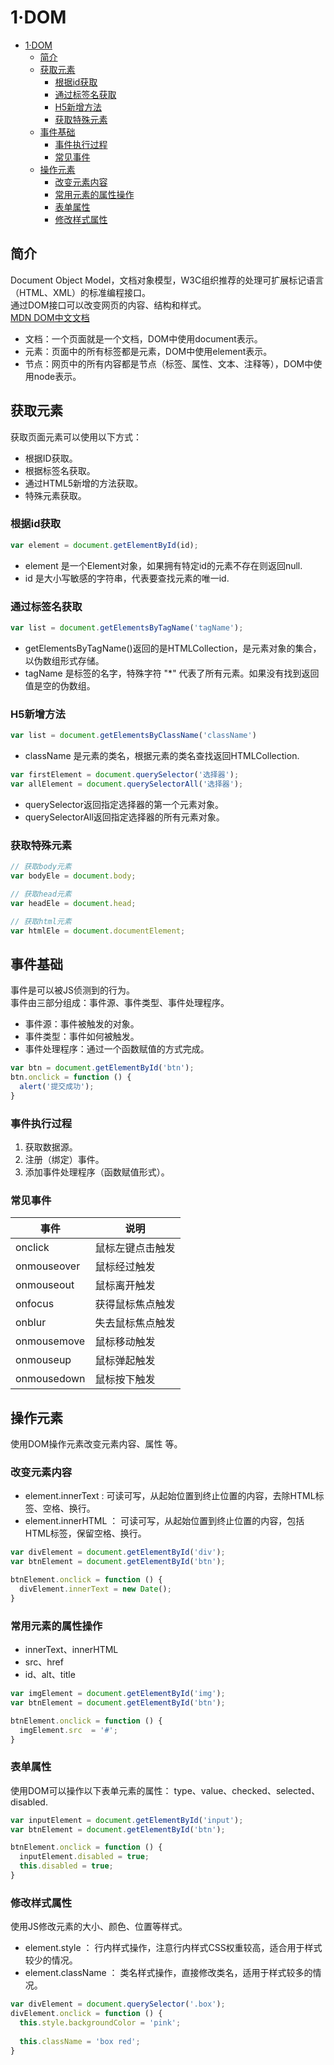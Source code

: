 # 1·DOM

<!-- TOC -->
* [1·DOM](#1dom)
  * [简介](#简介)
  * [获取元素](#获取元素)
    * [根据id获取](#根据id获取)
    * [通过标签名获取](#通过标签名获取)
    * [H5新增方法](#h5新增方法)
    * [获取特殊元素](#获取特殊元素)
  * [事件基础](#事件基础)
    * [事件执行过程](#事件执行过程)
    * [常见事件](#常见事件)
  * [操作元素](#操作元素)
    * [改变元素内容](#改变元素内容)
    * [常用元素的属性操作](#常用元素的属性操作)
    * [表单属性](#表单属性)
    * [修改样式属性](#修改样式属性)
<!-- TOC -->

## 简介
Document Object Model，文档对象模型，W3C组织推荐的处理可扩展标记语言（HTML、XML）的标准编程接口。  
通过DOM接口可以改变网页的内容、结构和样式。  
[MDN DOM中文文档](https://developer.mozilla.org/zh-CN/docs/Web/API/Document_Object_Model)

- 文档：一个页面就是一个文档，DOM中使用document表示。
- 元素：页面中的所有标签都是元素，DOM中使用element表示。
- 节点：网页中的所有内容都是节点（标签、属性、文本、注释等），DOM中使用node表示。

## 获取元素
获取页面元素可以使用以下方式：
- 根据ID获取。
- 根据标签名获取。
- 通过HTML5新增的方法获取。
- 特殊元素获取。

### 根据id获取
```js
var element = document.getElementById(id);
```
- element 是一个Element对象，如果拥有特定id的元素不存在则返回null.
- id 是大小写敏感的字符串，代表要查找元素的唯一id.

### 通过标签名获取
```js
var list = document.getElementsByTagName('tagName');
```
- getElementsByTagName()返回的是HTMLCollection，是元素对象的集合，以伪数组形式存储。
- tagName 是标签的名字，特殊字符 "*" 代表了所有元素。如果没有找到返回值是空的伪数组。

### H5新增方法
```js
var list = document.getElementsByClassName('className')
```
- className 是元素的类名，根据元素的类名查找返回HTMLCollection.

```js
var firstElement = document.querySelector('选择器');
var allElement = document.querySelectorAll('选择器');
```
- querySelector返回指定选择器的第一个元素对象。
- querySelectorAll返回指定选择器的所有元素对象。

### 获取特殊元素

```js
// 获取body元素
var bodyEle = document.body;

// 获取head元素
var headEle = document.head;

// 获取html元素
var htmlEle = document.documentElement;
```

## 事件基础
事件是可以被JS侦测到的行为。  
事件由三部分组成：事件源、事件类型、事件处理程序。

- 事件源：事件被触发的对象。
- 事件类型：事件如何被触发。
- 事件处理程序：通过一个函数赋值的方式完成。

```js
var btn = document.getElementById('btn');
btn.onclick = function () {
  alert('提交成功');
}
```

### 事件执行过程
1. 获取数据源。
2. 注册（绑定）事件。
3. 添加事件处理程序（函数赋值形式）。

### 常见事件

| 事件          | 说明       |
|-------------|----------|
| onclick     | 鼠标左键点击触发 |
| onmouseover | 鼠标经过触发   |
| onmouseout  | 鼠标离开触发   |
| onfocus     | 获得鼠标焦点触发 |
| onblur      | 失去鼠标焦点触发 |
| onmousemove | 鼠标移动触发   |
| onmouseup   | 鼠标弹起触发   |
| onmousedown | 鼠标按下触发   |

## 操作元素
使用DOM操作元素改变元素内容、属性 等。

### 改变元素内容
- element.innerText : 可读可写，从起始位置到终止位置的内容，去除HTML标签、空格、换行。
- element.innerHTML ： 可读可写，从起始位置到终止位置的内容，包括HTML标签，保留空格、换行。

```js
var divElement = document.getElementById('div');
var btnElement = document.getElementById('btn');

btnElement.onclick = function () {
  divElement.innerText = new Date();
}
```

### 常用元素的属性操作
- innerText、innerHTML
- src、href
- id、alt、title

```js
var imgElement = document.getElementById('img');
var btnElement = document.getElementById('btn');

btnElement.onclick = function () {
  imgElement.src  = '#';
}
```

### 表单属性
使用DOM可以操作以下表单元素的属性： type、value、checked、selected、disabled.

```js
var inputElement = document.getElementById('input');
var btnElement = document.getElementById('btn');

btnElement.onclick = function () {
  inputElement.disabled = true;
  this.disabled = true;
}
```

### 修改样式属性
使用JS修改元素的大小、颜色、位置等样式。

- element.style ： 行内样式操作，注意行内样式CSS权重较高，适合用于样式较少的情况。
- element.className ： 类名样式操作，直接修改类名，适用于样式较多的情况。

```js
var divElement = document.querySelector('.box');
divElement.onclick = function () {
  this.style.backgroundColor = 'pink';
  
  this.className = 'box red';
}
```

